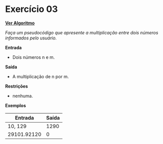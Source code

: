 # Exercício 03
[**Ver Algoritmo**](Algoritmo03.md)

*Faça um pseudocódigo que apresente a multiplicação entre dois números informados pelo usuário.*

**Entrada**

- Dois números n e m.

**Saída**

- A multiplicação de n por m.

**Restrições**

- nenhuma.

**Exemplos**

|Entrada |Saída|
|-|-|
|10, 129 |1290 |
|29101.92120| 0|


